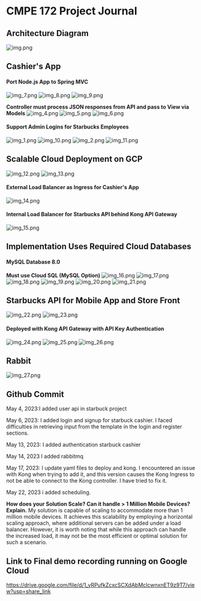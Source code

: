 # CMPE 172 Project Journal

## Architecture Diagram
![img.png](./images/img.png)

## Cashier's App
#### Port Node.js App to Spring MVC 
![img_7.png](./images/img_7.png)
![img_8.png](./images/img_8.png)
![img_9.png](./images/img_9.png)

**Controller must process JSON responses from API and pass to View via Models**
![img_4.png](./images/img_4.png)
![img_5.png](./images/img_5.png)
![img_6.png](./images/img_6.png)

#### Support Admin Logins for Starbucks Employees
![img_1.png](./images/img_1.png)
![img_10.png](./images/img_10.png)
![img_2.png](./images/img_2.png)
![img_11.png](./images/img_11.png)

## Scalable Cloud Deployment on GCP
![img_12.png](./images/img_12.png)
![img_13.png](./images/img_13.png)

#### External Load Balancer as Ingress for Cashier's App
![img_14.png](./images/img_14.png)

#### Internal Load Balancer for Starbucks API behind Kong API Gateway
![img_15.png](./images/img_15.png)

## Implementation Uses Required Cloud Databases

#### MySQL Database 8.0
**Must use Cloud SQL (MySQL Option)**
![img_16.png](./images/img_16.png)
![img_17.png](./images/img_17.png)
![img_18.png](./images/img_18.png)
![img_19.png](./images/img_19.png)
![img_20.png](./images/img_20.png)
![img_21.png](./images/img_21.png)
## Starbucks API for Mobile App and Store Front
![img_22.png](./images/img_22.png)
![img_23.png](./images/img_23.png)
#### Deployed with Kong API Gateway with API Key Authentication
![img_24.png](./images/img_24.png)
![img_25.png](./images/img_25.png)
![img_26.png](./images/img_26.png)

## Rabbit
![img_27.png](./images/img_27.png)

## Github Commit
May 4, 2023:I added user api in starbuck project

May 6, 2023: I added login and signup for starbuck cashier. I faced difficulties in retrieving input from the template in the login and register sections.

May 13, 2023: I added authentication starbuck cashier

May 14, 2023 I added rabbitmq

May 17, 2023: I update yaml files to deploy and kong. I encountered an issue with Kong when trying to add it, and this version causes the Kong Ingress to not be able to connect to the Kong controller. I have tried to fix it.

May 22, 2023 i added scheduling.

**How does your Solution Scale?  Can it handle > 1 Million Mobile Devices? Explain.**
My solution is capable of scaling to accommodate more than 1 million mobile devices. It achieves this scalability by employing a horizontal scaling approach, where additional servers can be added under a load balancer. However, it is worth noting that while this approach can handle the increased load, it may not be the most efficient or optimal solution for such a scenario.

## Link to Final demo recording running on Google Cloud
https://drive.google.com/file/d/1_yRPufkZcxcSCXdAbMcIcwnxnET9z9T7/view?usp=share_link

